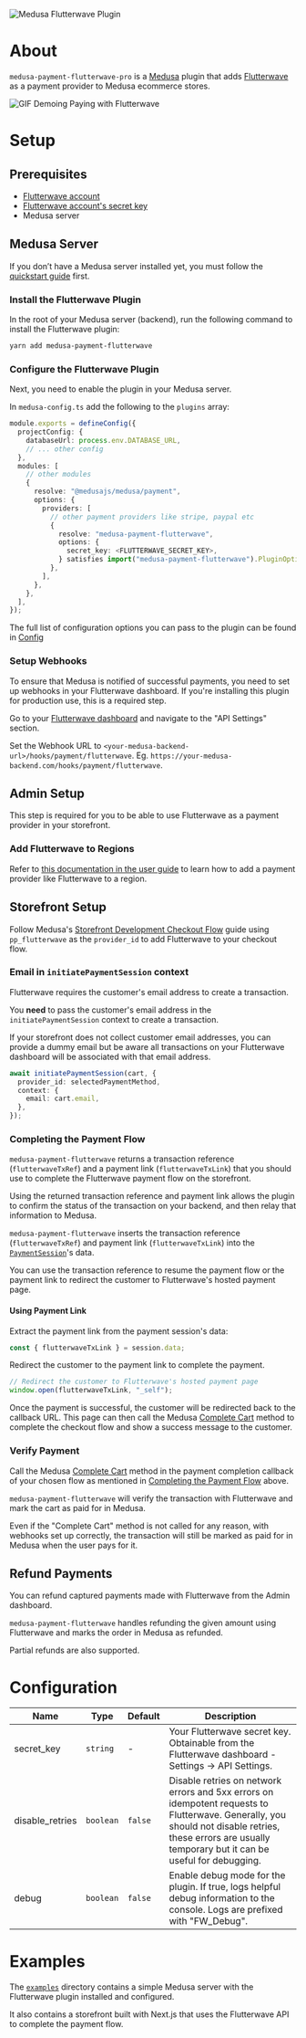 ![Medusa Flutterwave Plugin](https://user-images.githubusercontent.com/46872764/197322473-fddbc659-d81e-4f19-b36c-d9f553433c8f.png)

# About

`medusa-payment-flutterwave-pro` is a [Medusa](https://medusajs.com) plugin that adds [Flutterwave](https://flutterwave.com) as a payment provider to Medusa ecommerce stores.

![GIF Demoing Paying with Flutterwave](https://user-images.githubusercontent.com/87580113/197406110-ff68bd20-60a1-4842-85c1-1a6ef46dd498.gif)

# Setup

## Prerequisites

- [Flutterwave account](https://www.flutterwave.com)
- [Flutterwave account's secret key](https://developer.flutterwave.com/docs/integration-guides/authentication)
- Medusa server

## Medusa Server

If you don’t have a Medusa server installed yet, you must follow the [quickstart guide](https://docs.medusajs.com/learn) first.

### Install the Flutterwave Plugin

In the root of your Medusa server (backend), run the following command to install the Flutterwave plugin:

```bash
yarn add medusa-payment-flutterwave
```

### Configure the Flutterwave Plugin

Next, you need to enable the plugin in your Medusa server.

In `medusa-config.ts` add the following to the `plugins` array:

```ts
module.exports = defineConfig({
  projectConfig: {
    databaseUrl: process.env.DATABASE_URL,
    // ... other config
  },
  modules: [
    // other modules
    {
      resolve: "@medusajs/medusa/payment",
      options: {
        providers: [
          // other payment providers like stripe, paypal etc
          {
            resolve: "medusa-payment-flutterwave",
            options: {
              secret_key: <FLUTTERWAVE_SECRET_KEY>,
            } satisfies import("medusa-payment-flutterwave").PluginOptions,
          },
        ],
      },
    },
  ],
});
```

The full list of configuration options you can pass to the plugin can be found in [Config](#configuration)

### Setup Webhooks

To ensure that Medusa is notified of successful payments, you need to set up webhooks in your Flutterwave dashboard. If you're installing this plugin for production use, this is a required step.

Go to your [Flutterwave dashboard](https://www.flutterwave.com/) and navigate to the "API Settings" section.

Set the Webhook URL to `<your-medusa-backend-url>/hooks/payment/flutterwave`. Eg. `https://your-medusa-backend.com/hooks/payment/flutterwave`.

## Admin Setup

This step is required for you to be able to use Flutterwave as a payment provider in your storefront.

### Add Flutterwave to Regions

Refer to [this documentation in the user guide](https://docs.medusajs.com/v1/user-guide/regions/providers/#manage-payment-providers) to learn how to add a payment provider like Flutterwave to a region.

## Storefront Setup

Follow Medusa's [Storefront Development Checkout Flow](https://docs.medusajs.com/resources/storefront-development/checkout/payment) guide using `pp_flutterwave` as the `provider_id` to add Flutterwave to your checkout flow.

### Email in `initiatePaymentSession` context

Flutterwave requires the customer's email address to create a transaction.

You **need** to pass the customer's email address in the `initiatePaymentSession` context to create a transaction.

If your storefront does not collect customer email addresses, you can provide a dummy email but be aware all transactions on your Flutterwave dashboard will be associated with that email address.

```ts
await initiatePaymentSession(cart, {
  provider_id: selectedPaymentMethod,
  context: {
    email: cart.email,
  },
});
```

### Completing the Payment Flow

`medusa-payment-flutterwave` returns a transaction reference (`flutterwaveTxRef`) and a payment link (`flutterwaveTxLink`) that you should use to complete the Flutterwave payment flow on the storefront.

Using the returned transaction reference and payment link allows the plugin to confirm the status of the transaction on your backend, and then relay that information to Medusa.

`medusa-payment-flutterwave` inserts the transaction reference (`flutterwaveTxRef`) and payment link (`flutterwaveTxLink`) into the [`PaymentSession`](https://docs.medusajs.com/advanced/backend/payment/overview/#payment-session)'s data.

You can use the transaction reference to resume the payment flow or the payment link to redirect the customer to Flutterwave's hosted payment page.

#### Using Payment Link

Extract the payment link from the payment session's data:

```ts
const { flutterwaveTxLink } = session.data;
```

Redirect the customer to the payment link to complete the payment.

```ts
// Redirect the customer to Flutterwave's hosted payment page
window.open(flutterwaveTxLink, "_self");
```

Once the payment is successful, the customer will be redirected back to the callback URL. This page can then call the Medusa [Complete Cart](https://docs.medusajs.com/resources/storefront-development/checkout/complete-cart) method to complete the checkout flow and show a success message to the customer.

### Verify Payment

Call the Medusa [Complete Cart](https://docs.medusajs.com/resources/storefront-development/checkout/complete-cart) method in the payment completion callback of your chosen flow as mentioned in [Completing the Payment Flow](#completing-the-payment-flow) above.

`medusa-payment-flutterwave` will verify the transaction with Flutterwave and mark the cart as paid for in Medusa.

Even if the "Complete Cart" method is not called for any reason, with webhooks set up correctly, the transaction will still be marked as paid for in Medusa when the user pays for it.

## Refund Payments

You can refund captured payments made with Flutterwave from the Admin dashboard.

`medusa-payment-flutterwave` handles refunding the given amount using Flutterwave and marks the order in Medusa as refunded.

Partial refunds are also supported.

# Configuration

| Name            | Type      | Default | Description                                                                                                                                                                                            |
| --------------- | --------- | ------- | ------------------------------------------------------------------------------------------------------------------------------------------------------------------------------------------------------ |
| secret_key      | `string`  | -       | Your Flutterwave secret key. Obtainable from the Flutterwave dashboard - Settings -> API Settings.                                                                                                     |
| disable_retries | `boolean` | `false` | Disable retries on network errors and 5xx errors on idempotent requests to Flutterwave. Generally, you should not disable retries, these errors are usually temporary but it can be useful for debugging. |
| debug           | `boolean` | `false` | Enable debug mode for the plugin. If true, logs helpful debug information to the console. Logs are prefixed with "FW_Debug".                                                                         |

# Examples

The [`examples`](https://github.com/a11rew/medusa-payment-flutterwave/blob/main/examples) directory contains a simple Medusa server with the Flutterwave plugin installed and configured.

It also contains a storefront built with Next.js that uses the Flutterwave API to complete the payment flow.
